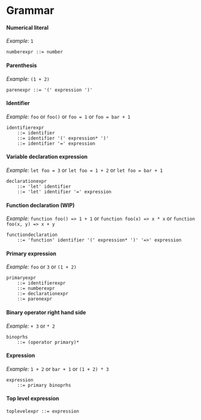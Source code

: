 # Grammar

#### Numerical literal
*Example:* `1`
```
numberexpr ::= number
```

#### Parenthesis
*Example:* `(1 + 2)`
```
parenexpr ::= '(' expression ')'
```

#### Identifier
*Example:* `foo` or `foo()` or `foo = 1` or `foo = bar + 1`
```
identifierexpr
	::= identifier
    ::= identifier '(' expression* ')'
	::= identifier '=' expression
```

#### Variable declaration expression
*Example:* `let foo = 3` or `let foo = 1 + 2` or `let foo = bar + 1`
```
declarationexpr
    ::= 'let' identifier
    ::= 'let' identifier '=' expression
```

#### Function declaration (WIP)
*Example:* `function foo() => 1 + 1` or `function foo(x) => x * x` or `function foo(x, y) => x + y`
```
functiondeclaration
	::= 'function' identifier '(' expression* ')' '=>' expression
```

#### Primary expression
*Example:* `foo` or `3` or `(1 + 2)`
```
primaryexpr
	::= identifierexpr
	::= numberexpr
	::= declarationexpr
	::= parenexpr
```

#### Binary operator right hand side
*Example:* `+ 3` or `* 2`
```
binoprhs
	::= (operator primary)*
```

#### Expression
*Example:* `1 + 2` or `bar + 1` or `(1 + 2) * 3`
```
expression
    ::= primary binoprhs
```

#### Top level expression
```
toplevelexpr ::= expression
```
